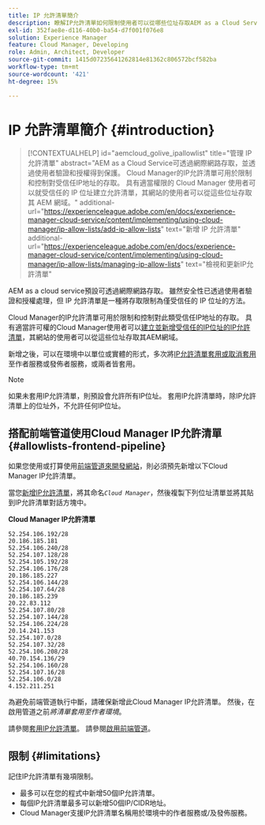 ```yaml
---
title: IP 允許清單簡介
description: 瞭解IP允許清單如何限制使用者可以從哪些位址存取AEM as a Cloud Service中的網域。
exl-id: 352fae8e-d116-40b0-ba54-d7f001f076e8
solution: Experience Manager
feature: Cloud Manager, Developing
role: Admin, Architect, Developer
source-git-commit: 1415d07235641262814e81362c806572bcf582ba
workflow-type: tm+mt
source-wordcount: '421'
ht-degree: 15%

---
```



# IP 允許清單簡介 {#introduction}

>[!CONTEXTUALHELP]
>id="aemcloud_golive_ipallowlist"
>title="管理 IP 允許清單"
>abstract="AEM as a Cloud Service可透過網際網路存取，並透過使用者驗證和授權得到保護。 Cloud Manager的IP允許清單可用於限制和控制對受信任IP地址的存取。 具有適當權限的 Cloud Manager 使用者可以就受信任的 IP 位址建立允許清單，其網站的使用者可以從這些位址存取其 AEM 網域。"
>additional-url="https://experienceleague.adobe.com/en/docs/experience-manager-cloud-service/content/implementing/using-cloud-manager/ip-allow-lists/add-ip-allow-lists" text="新增 IP 允許清單"
>additional-url="https://experienceleague.adobe.com/en/docs/experience-manager-cloud-service/content/implementing/using-cloud-manager/ip-allow-lists/managing-ip-allow-lists" text="檢視和更新IP允許清單"

AEM as a cloud service預設可透過網際網路存取。 雖然安全性已透過使用者驗證和授權處理，但 IP 允許清單是一種將存取限制為僅受信任的 IP 位址的方法。

Cloud Manager的IP允許清單可用於限制和控制對此類受信任IP地址的存取。 具有適當許可權的Cloud Manager使用者可以[建立並新增受信任的IP位址的IP允許清單](/help/implementing/cloud-manager/ip-allow-lists/add-ip-allow-lists.md)，其網站的使用者可以從這些位址存取其AEM網域。

新增之後，可以在環境中以單位或實體的形式，多次將[IP允許清單套用或取消套用](/help/implementing/cloud-manager/ip-allow-lists/apply-allow-list.md)至作者服務或發佈者服務，或兩者皆套用。

>[!NOTE]
>
>如果未套用IP允許清單，則預設會允許所有IP位址。 套用IP允許清單時，除IP允許清單上的位址外，不允許任何IP位址。

## 搭配前端管道使用Cloud Manager IP允許清單 {#allowlists-frontend-pipeline}

如果您使用或打算使用[前端管道來開發網站](/help/implementing/developing/introduction/developing-with-front-end-pipelines.md)，則必須預先新增以下Cloud Manager IP允許清單。

當您[新增IP允許清單](/help/implementing/cloud-manager/ip-allow-lists/add-ip-allow-lists.md#add-cm-allowlist)，將其命名&#x200B;*`Cloud Manager`*，然後複製下列位址清單並將其貼到IP允許清單對話方塊中。

**Cloud Manager IP允許清單**

```text
52.254.106.192/28
20.186.185.181
52.254.106.240/28
52.254.107.128/28
52.254.105.192/28
52.254.106.176/28
20.186.185.227
52.254.106.144/28
52.254.107.64/28
20.186.185.239
20.22.83.112
52.254.107.80/28
52.254.107.144/28
52.254.106.224/28
20.14.241.153
52.254.107.0/28
52.254.107.32/28
52.254.106.208/28
40.70.154.136/29
52.254.106.160/28
52.254.107.16/28
52.254.106.0/28
4.152.211.251
```

為避免前端管道執行中斷，請確保新增此Cloud Manager IP允許清單。 然後，在啟用管道之前&#x200B;*將清單套用至作者環境*。

請參閱[套用IP允許清單](/help/implementing/cloud-manager/ip-allow-lists/apply-allow-list.md)。
請參閱[啟用前端管道](/help/sites-cloud/administering/site-creation/enable-front-end-pipeline.md)。


## 限制 {#limitations}

記住IP允許清單有幾項限制。

* 最多可以在您的程式中新增50個IP允許清單。
* 每個IP允許清單最多可以新增50個IP/CIDR地址。
* Cloud Manager支援IP允許清單名稱用於環境中的作者服務或/及發佈服務。
